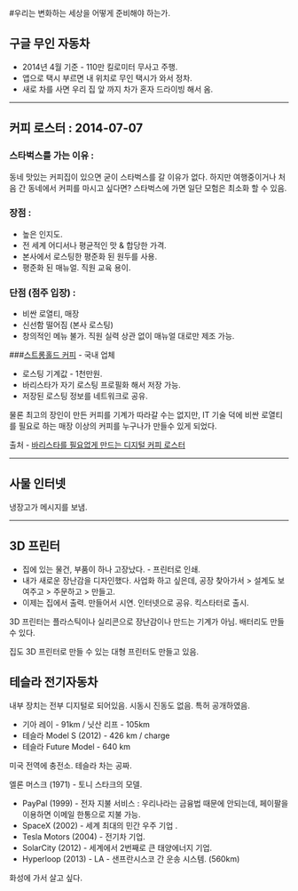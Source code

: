 #우리는 변화하는 세상을 어떻게 준비해야 하는가.


## 구글 무인 자동차

- 2014년 4월 기준 - 110만 킬로미터 무사고 주행.
- 앱으로 택시 부르면 내 위치로 무인 택시가 와서 정차.
- 새로 차를 사면 우리 집 앞 까지 차가 혼자 드라이빙 해서 옴.

***

## 커피 로스터 : 2014-07-07

### 스타벅스를 가는 이유 :
동네 맛있는 커피집이 있으면 굳이 스타벅스를 갈 이유가 없다.
하지만 여행중이거나 처음 간 동네에서 커피를 마시고 싶다면?
스타벅스에 가면 일단 모험은 최소화 할 수 있음.

### 장점 :
- 높은 인지도.
- 전 세계 어디서나 평균적인 맛 & 합당한 가격.
- 본사에서 로스팅한 평준화 된 원두를 사용.
- 평준화 된 매뉴얼. 직원 교육 용이.

### 단점 (점주 입장) :
- 비싼 로열티, 매장
- 신선함 떨어짐 (본사 로스팅)
- 창의적인 메뉴 불가. 직원 실력 상관 없이 매뉴얼 대로만 제조 가능.

###[스트롱홀드 커피](http://www.stronghold.kr) - 국내 업체

- 로스팅 기계값 - 1천만원.
- 바리스타가 자기 로스팅 프로필화 해서 저장 가능.
- 저장된 로스팅 정보를 네트워크로 공유.

물론 최고의 장인이 만든 커피를 기계가 따라갈 수는 없지만,
IT 기술 덕에 비싼 로열티를 필요로 하는 매장 이상의 커피를 누구나가 만들수 있게 되었다.

출처 - [바리스타를 필요없게 만드는 디지털 커피 로스터](http://interpiler.com/2014/07/07/%EB%B0%94%EB%A6%AC%EC%8A%A4%ED%83%80%EB%A5%BC-%ED%95%84%EC%9A%94%EC%97%86%EA%B2%8C-%EB%A7%8C%EB%93%9C%EB%8A%94-%EB%94%94%EC%A7%80%ED%84%B8-%EC%BB%A4%ED%94%BC-%EB%A1%9C%EC%8A%A4%ED%84%B0/)

***


## 사물 인터넷

냉장고가 메시지를 보냄.

***

## 3D 프린터

- 집에 있는 물건, 부품이 하나 고장났다. - 프린터로 인쇄.
- 내가 새로운 장난감을 디자인했다. 사업화 하고 싶은데, 공장 찾아가서 > 설계도 보여주고 > 주문하고 > 만들고.
- 이제는 집에서 출력. 만들어서 시연. 인터넷으로 공유. 킥스타터로 출시.

3D 프린터는 플라스틱이나 실리콘으로 장난감이나 만드는 기계가 아님. 배터리도 만들 수 있다.

집도 3D 프린터로 만들 수 있는 대형 프린터도 만들고 있음.


## 테슬라 전기자동차

내부 장치는 전부 디지털로 되어있음. 시동시 진동도 없음.
특허 공개하였음.

- 기아 레이 - 91km / 닛산 리프 - 105km
- 테슬라 Model S (2012) - 426 km / charge
- 테슬라 Future Model - 640 km

미국 전역에 충전소. 테슬라 차는 공짜.

엘론 머스크 (1971) - 토니 스타크의 모델.
- PayPal (1999) - 전자 지불 서비스 : 우리나라는 금융법 때문에 안되는데, 페이팔을 이용하면 이메일 한통으로 지불 가능.
- SpaceX (2002) - 세계 최대의 민간 우주 기업 .
- Tesla Motors (2004) - 전기차 기업.
- SolarCity (2012) - 세계에서 2번째로 큰 태양에너지 기업.
- Hyperloop (2013) - LA - 샌프란시스코 간 운송 시스템. (560km)


화성에 가서 살고 싶다.
